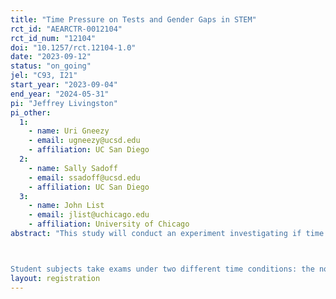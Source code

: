 ```yaml
---
title: "Time Pressure on Tests and Gender Gaps in STEM"
rct_id: "AEARCTR-0012104"
rct_id_num: "12104"
doi: "10.1257/rct.12104-1.0"
date: "2023-09-12"
status: "on_going"
jel: "C93, I21"
start_year: "2023-09-04"
end_year: "2024-05-31"
pi: "Jeffrey Livingston"
pi_other:
  1:
    - name: Uri Gneezy
    - email: ugneezy@ucsd.edu
    - affiliation: UC San Diego
  2:
    - name: Sally Sadoff
    - email: ssadoff@ucsd.edu
    - affiliation: UC San Diego
  3:
    - name: John List
    - email: jlist@uchicago.edu
    - affiliation: University of Chicago
abstract: "This study will conduct an experiment investigating if time pressure on important standardized tests that are used in admissions decisions (the SAT math test and the GRE Quantitative Reasoning test) has differential impacts by gender. If so, tight time constraints may serve as an artificial barrier that prevents qualified women from advancing in STEM careers.

Student subjects take exams under two different time conditions: the normal time allowed on the exam, and 50 percent extended time. We then estimate whether easing time pressure has a bigger impact on the test scores of women than men, and see how easing time pressure affects how men and women rank on the test, particularly in the upper part of the distribution."
layout: registration
---
```


